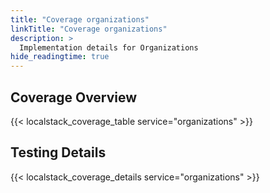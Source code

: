 ```yaml
---
title: "Coverage organizations"
linkTitle: "Coverage organizations"
description: >
  Implementation details for Organizations
hide_readingtime: true
---
```


## Coverage Overview
{{< localstack_coverage_table service="organizations" >}}

## Testing Details
{{< localstack_coverage_details service="organizations" >}}
